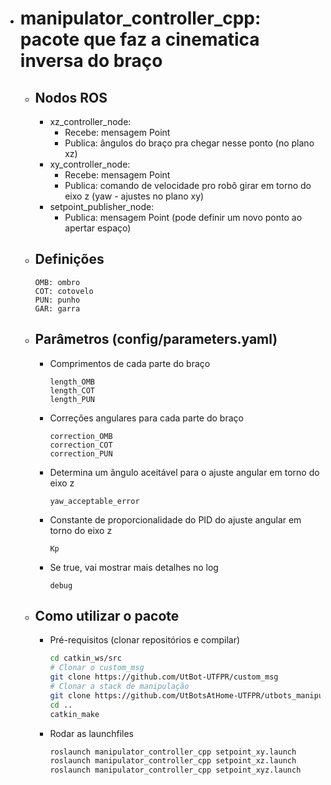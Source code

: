 - # manipulator_controller_cpp: pacote que faz a cinematica inversa do braço

  - ## Nodos ROS
    - xz_controller_node: 
      - Recebe: mensagem Point
      - Publica: ângulos do braço pra chegar nesse ponto (no plano xz)
    - xy_controller_node: 
      - Recebe: mensagem Point
      - Publica: comando de velocidade pro robô girar em torno do eixo z (yaw - ajustes no plano xy)
    - setpoint_publisher_node: 
      - Publica: mensagem Point (pode definir um novo ponto ao apertar espaço)
    
  - ## Definições
    ```
    OMB: ombro
    COT: cotovelo
    PUN: punho
    GAR: garra
    ```

  - ## Parâmetros (config/parameters.yaml)
    - Comprimentos de cada parte do braço
      ```
      length_OMB 
      length_COT
      length_PUN
      ```
    - Correções angulares para cada parte do braço
      ```
      correction_OMB
      correction_COT
      correction_PUN
      ```
      
    - Determina um ângulo aceitável para o ajuste angular em torno do eixo z
      ```
      yaw_acceptable_error
      ```
    - Constante de proporcionalidade do PID do ajuste angular em torno do eixo z
      ```
      Kp
      ```
    - Se true, vai mostrar mais detalhes no log
      ```
      debug
      ```

  - ## Como utilizar o pacote
    - Pré-requisitos (clonar repositórios e compilar)
      ```bash
      cd catkin_ws/src
      # Clonar o custom_msg
      git clone https://github.com/UtBot-UTFPR/custom_msg
      # Clonar a stack de manipulação
      git clone https://github.com/UtBotsAtHome-UTFPR/utbots_manipulation.git
      cd ..
      catkin_make
      ```
    - Rodar as launchfiles
      ```bash
      roslaunch manipulator_controller_cpp setpoint_xy.launch
      roslaunch manipulator_controller_cpp setpoint_xz.launch
      roslaunch manipulator_controller_cpp setpoint_xyz.launch
      ```
